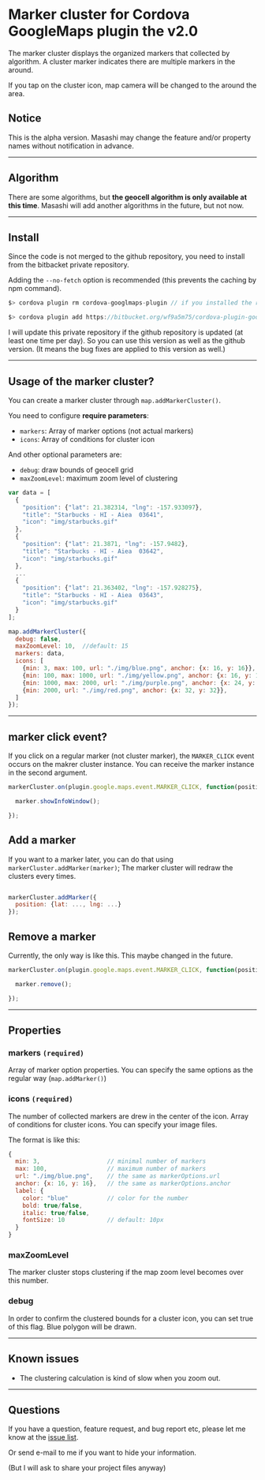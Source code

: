 # Marker cluster for Cordova GoogleMaps plugin the v2.0

The marker cluster displays the organized markers that collected by algorithm.
A cluster marker indicates there are multiple markers in the around.

If you tap on the cluster icon, map camera will be changed to the around the area.

## Notice

This is the alpha version. Masashi may change the feature and/or property names without notification in advance.

----

## Algorithm

There are some algorithms, but **the geocell algorithm is only available at this time**.
Masashi will add another algorithms in the future, but not now.

----

## Install

Since the code is not merged to the github repository, you need to install from the bitbacket private repository.

Adding the `--no-fetch` option is recommended (this prevents the caching by npm command).

```js
$> cordova plugin rm cordova-googlmaps-plugin // if you installed the regular version

$> cordova plugin add https://bitbucket.org/wf9a5m75/cordova-plugin-googlemaps-cluster#cluster_work --variable API_KEY_FOR_ANDROID=... --variable API_KEY_FOR_IOS=... --no-fetch
```

I will update this private repository if the github repository is updated (at least one time per day).
So you can use this version as well as the github version.
(It means the bug fixes are applied to this version as well.)

----

## Usage of the marker cluster?

You can create a marker cluster through `map.addMarkerCluster()`.

You need to configure **require parameters**:
- `markers`: Array of marker options (not actual markers)
- `icons`: Array of conditions for cluster icon

And other optional parameters are:

- `debug`: draw bounds of geocell grid
- `maxZoomLevel`: maximum zoom level of clustering

```js
var data = [
  {
    "position": {"lat": 21.382314, "lng": -157.933097},
    "title": "Starbucks - HI - Aiea  03641",
    "icon": "img/starbucks.gif"
  },
  {
    "position": {"lat": 21.3871, "lng": -157.9482},
    "title": "Starbucks - HI - Aiea  03642",
    "icon": "img/starbucks.gif"
  },
  ...
  {
    "position": {"lat": 21.363402, "lng": -157.928275},
    "title": "Starbucks - HI - Aiea  03643",
    "icon": "img/starbucks.gif"
  }
];

map.addMarkerCluster({
  debug: false,
  maxZoomLevel: 10,  //default: 15
  markers: data,
  icons: [
    {min: 3, max: 100, url: "./img/blue.png", anchor: {x: 16, y: 16}},
    {min: 100, max: 1000, url: "./img/yellow.png", anchor: {x: 16, y: 16}},
    {min: 1000, max: 2000, url: "./img/purple.png", anchor: {x: 24, y: 24}},
    {min: 2000, url: "./img/red.png", anchor: {x: 32, y: 32}},
  ]
});
```

-------

## marker click event?

If you click on a regular marker (not cluster marker), the `MARKER_CLICK` event occurs on the makrer cluster instance.
You can receive the marker instance in the second argument.

```js
markerCluster.on(plugin.google.maps.event.MARKER_CLICK, function(position, marker) {

  marker.showInfoWindow();

});
```

## Add a marker

If you want to a marker later, you can do that using `markerCluster.addMarker(marker)`;
The marker cluster will redraw the clusters every times.

```js

markerCluster.addMarker({
  position: {lat: ..., lng: ...}
});
```


## Remove a marker

Currently, the only way is like this. This maybe changed in the future.

```js
markerCluster.on(plugin.google.maps.event.MARKER_CLICK, function(position, marker) {

  marker.remove();

});
```

-------

## Properties

### markers `(required)`

Array of marker option properties.
You can specify the same options as the regular way (`map.addMarker()`)

### icons `(required)`

The number of collected markers are drew in the center of the icon.
Array of conditions for cluster icons. You can specify your image files.

The format is like this:

```js
{
  min: 3,                   // minimal number of markers
  max: 100,                 // maximum number of markers
  url: "./img/blue.png",    // the same as markerOptions.url
  anchor: {x: 16, y: 16},   // the same as markerOptions.anchor
  label: {
    color: "blue"           // color for the number
    bold: true/false,
    italic: true/false,
    fontSize: 10            // default: 10px
  }
}
```

### maxZoomLevel

The marker cluster stops clustering if the map zoom level becomes over this number.

### debug

In order to confirm the clustered bounds for a cluster icon, you can set true of this flag.
Blue polygon will be drawn.


-------

## Known issues

- The clustering calculation is kind of slow when you zoom out.

-------

## Questions

If you have a question, feature request, and bug report etc, please let me know at the [issue list](https://github.com/mapsplugin/cordova-plugin-googlemaps/issues).

Or send e-mail to me if you want to hide your information.

(But I will ask to share your project files anyway)
